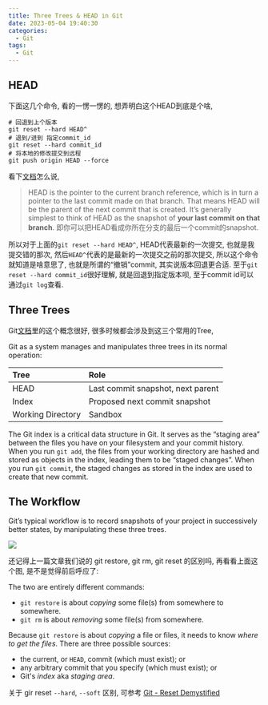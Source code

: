 ```yaml
---
title: Three Trees & HEAD in Git
date: 2023-05-04 19:40:30
categories:
  - Git
tags:
  - Git
---
```


## HEAD

下面这几个命令, 看的一愣一愣的, 想弄明白这个HEAD到底是个啥, 

```shell
# 回退到上个版本
git reset --hard HEAD^
# 退到/进到 指定commit_id
git reset --hard commit_id
# 将本地的修改提交到远程
git push origin HEAD --force
```

看下[文档](https://git-scm.com/book/en/v2/Git-Tools-Reset-Demystified)怎么说, 

> HEAD is the pointer to the current branch reference, which is in turn a pointer to the last commit made on that branch. That means HEAD will be the parent of the next commit that is created. It’s generally simplest to think of HEAD as the snapshot of **your last commit on that branch**. 即你可以把HEAD看成你所在分支的最后一个commit的snapshot. 

所以对于上面的`git reset --hard HEAD^`, HEAD代表最新的一次提交, 也就是我提交错的那次, 然后`HEAD^`代表的是最新的一次提交之前的那次提交, 所以这个命令就知道是啥意思了, 也就是所谓的“撤销”commit, 其实说版本回退更合适. 至于`git reset --hard commit_id`很好理解, 就是回退到指定版本呗, 至于commit id可以通过`git log`查看. 

## Three Trees

Git[文档](https://git-scm.com/book/en/v2/Git-Tools-Reset-Demystified)里的这个概念很好, 很多时候都会涉及到这三个常用的Tree, 

Git as a system manages and manipulates three trees in its normal operation:

| Tree              | Role                              |
| :---------------- | :-------------------------------- |
| HEAD              | Last commit snapshot, next parent |
| Index             | Proposed next commit snapshot     |
| Working Directory | Sandbox                           |

The Git index is a critical data structure in Git. It serves as the “staging area” between the files you have on your filesystem and your commit history. When you run `git add`, the files from your working directory are hashed and stored as objects in the index, leading them to be “staged changes”. When you run `git commit`, the staged changes as stored in the index are used to create that new commit.

## The Workflow

Git’s typical workflow is to record snapshots of your project in successively better states, by manipulating these three trees.

![](/006-git-three-trees/a.png)

还记得上一篇文章我们说的 git restore, git rm, git reset 的区别吗, 再看看上面这个图, 是不是觉得前后呼应了:

The two are entirely different commands:

- `git restore` is about *copying* some file(s) from somewhere to somewhere.
- `git rm` is about *removing* some file(s) from somewhere.

Because `git restore` is about *copying* a file or files, it needs to know *where to get the files*. There are three possible sources:

- the current, or `HEAD`, commit (which must exist); or
- any arbitrary commit that you specify (which must exist); or
- Git's *index* aka *staging area*.

关于 gir reset `--hard`, `--soft` 区别, 可参考 [Git - Reset Demystified](https://git-scm.com/book/en/v2/Git-Tools-Reset-Demystified#_git_reset)
